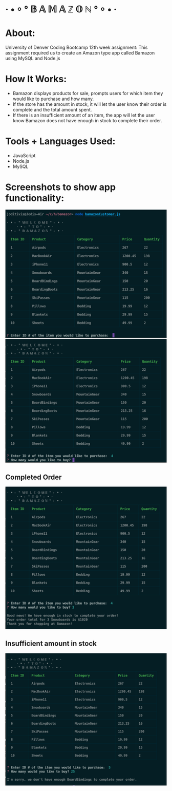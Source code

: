# · • ⸰ ° 𝔹 𝔸 𝕄 𝔸 ℤ 𝕆 ℕ ° ⸰ • ·

# About:
University of Denver Coding Bootcamp 12th week assignment: This assignment required us to create an Amazon type app called Bamazon using MySQL and Node.js

# How It Works:
- Bamazon displays products for sale, prompts users for which item they would like to purchase and how many.
- If the store has the amount in stock, it will let the user know their order is complete and the total amount spent.
- If there is an insufficient amount of an item, the app will let the user know Bamazon does not have enough in stock to complete their order.

# Tools + Languages Used:
* JavaScript
* Node.js
* MySQL

# Screenshots to show app functionality:
![Image](screenshots/bam1.png)
![Image](screenshots/bam2.png)

## Completed Order
![Image](screenshots/bam3.png)

## Insufficient amount in stock
![Image](screenshots/bam4.png)